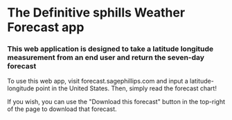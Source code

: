 # The Definitive sphills Weather Forecast app
  
### This web application is designed to take a latitude longitude measurement from an end user and return the seven-day forecast

To use this web app, visit forecast.sagephillips.com and input a latitude-longitude point in the United States. Then, simply read the forecast chart!

If you wish, you can use the "Download this forecast" button in the top-right of the page to download that forecast.